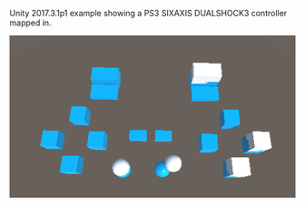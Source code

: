 Unity 2017.3.1p1 example showing a PS3 SIXAXIS DUALSHOCK3 controller mapped in.

![Alt text](ExampleScreenshot.png?raw=true "Example")
